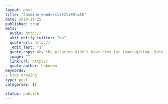 ```yaml
--- 
layout: post
title: "Jasmine wonders\xE2\x80\xA6"
date: 2010-11-25
published: true
meta: 
  audio: http://
  aktt_notify_twitter: "no"
  quote-url: http://
  _edit_last: "1"
  quote-copy: Why the pilgrims didn't have ribs for thanksgiving. Didn't the pilgrims know ribs are better then turkey?"
  image: ""
  link-url: http://
  quote-author: Unknown
keywords: 
- kids drawing
type: post
categories: []

status: publish
---
```


